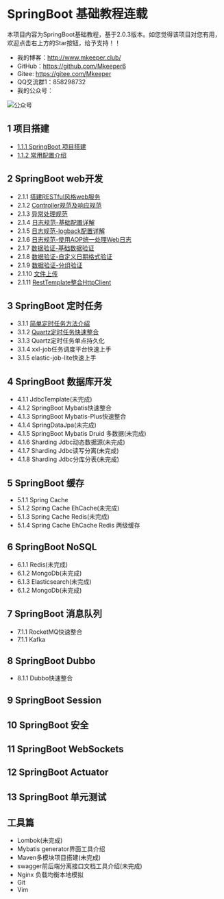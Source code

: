 # SpringBoot 基础教程连载
本项目内容为SpringBoot基础教程，基于2.0.3版本。如您觉得该项目对您有用，欢迎点击右上方的Star按钮，给予支持！！
- 我的博客：http://www.mkeeper.club/
- GitHub：https://github.com/Mkeeper6
- Gitee: https://gitee.com/Mkeeper
- QQ交流群1：858298732
- 我的公众号：

![公众号](https://oscimg.oschina.net/oscnet/e8870411cf89e55a4b07e131382e0f51e73.jpg)


## 1 项目搭建
- [1.1.1 SpringBoot 项目搭建](http://www.mkeeper.club/2018/06/29/SpringBoot%E5%9F%BA%E7%A1%80%E6%95%99%E7%A8%8B1-1-1%20%E9%A1%B9%E7%9B%AE%E6%90%AD%E5%BB%BA/)
- [1.1.2 常用配置介绍](http://www.mkeeper.club/2018/07/02/SpringBoot%E5%9F%BA%E7%A1%80%E6%95%99%E7%A8%8B1-1-2%20%E9%85%8D%E7%BD%AE%E6%96%87%E4%BB%B6%E4%BB%8B%E7%BB%8D/)

## 2 SpringBoot web开发
- 2.1.1 [搭建RESTful风格web服务](http://www.mkeeper.club/2018/07/03/SpringBoot%E5%9F%BA%E7%A1%80%E6%95%99%E7%A8%8B2-1-1%20%E6%90%AD%E5%BB%BARESTful%E9%A3%8E%E6%A0%BCWeb%E6%9C%8D%E5%8A%A1/)
- 2.1.2 [Controller规范及响应规范](http://www.mkeeper.club/2018/07/04/SpringBoot%E5%9F%BA%E7%A1%80%E6%95%99%E7%A8%8B2-1-2%20Controller%E8%A7%84%E8%8C%83%E5%8F%8A%E5%93%8D%E5%BA%94%E8%A7%84%E8%8C%83/)
- 2.1.3 [异常处理规范](http://www.mkeeper.club/2018/07/07/SpringBoot%E5%9F%BA%E7%A1%80%E6%95%99%E7%A8%8B2-1-3%20%E5%BC%82%E5%B8%B8%E5%A4%84%E7%90%86%E8%A7%84%E8%8C%83/)
- 2.1.4 [日志规范-基础配置详解](http://www.mkeeper.club/2018/07/09/SpringBoot%E5%9F%BA%E7%A1%80%E6%95%99%E7%A8%8B2-1-4%20%E6%97%A5%E5%BF%97%E8%A7%84%E8%8C%83-%E5%9F%BA%E7%A1%80%E9%85%8D%E7%BD%AE%E8%AF%A6%E8%A7%A3/)
- 2.1.5 [日志规范-logback配置详解](http://www.mkeeper.club/2018/07/09/SpringBoot%E5%9F%BA%E7%A1%80%E6%95%99%E7%A8%8B2-1-5%20%E6%97%A5%E5%BF%97%E8%A7%84%E8%8C%83-logback%E9%85%8D%E7%BD%AE%E8%AF%A6%E8%A7%A3/)
- 2.1.6 [日志规范-使用AOP统一处理Web日志](http://www.mkeeper.club/2018/07/15/SpringBoot%E5%9F%BA%E7%A1%80%E6%95%99%E7%A8%8B2-1-6%20%E6%97%A5%E5%BF%97%E8%A7%84%E8%8C%83-%E4%BD%BF%E7%94%A8AOP%E7%BB%9F%E4%B8%80%E5%A4%84%E7%90%86Web%E6%97%A5%E5%BF%97/)
- 2.1.7 [数据验证-基础数据验证](http://www.mkeeper.club/2018/07/24/SpringBoot%E5%9F%BA%E7%A1%80%E6%95%99%E7%A8%8B2-1-7%20%E6%95%B0%E6%8D%AE%E9%AA%8C%E8%AF%81-%E5%9F%BA%E7%A1%80%E6%95%B0%E6%8D%AE%E9%AA%8C%E8%AF%81/)
- 2.1.8 [数据验证-自定义日期格式验证](http://www.mkeeper.club/2018/08/06/SpringBoot%E5%9F%BA%E7%A1%80%E6%95%99%E7%A8%8B2-1-8%20%E6%95%B0%E6%8D%AE%E9%AA%8C%E8%AF%81-%E8%87%AA%E5%AE%9A%E4%B9%89%E6%97%A5%E6%9C%9F%E6%A0%BC%E5%BC%8F%E9%AA%8C%E8%AF%81/)
- 2.1.9 [数据验证-分组验证](http://www.mkeeper.club/2018/08/14/SpringBoot%E5%9F%BA%E7%A1%80%E6%95%99%E7%A8%8B2-1-9%20%E6%95%B0%E6%8D%AE%E9%AA%8C%E8%AF%81-%E5%88%86%E7%BB%84%E9%AA%8C%E8%AF%81/)
- 2.1.10 [文件上传](http://www.mkeeper.club/2018/08/15/SpringBoot%E5%9F%BA%E7%A1%80%E6%95%99%E7%A8%8B2-1-10%20%E6%96%87%E4%BB%B6%E4%B8%8A%E4%BC%A0/)
- 2.1.11 [RestTemplate整合HttpClient](http://www.mkeeper.club/2018/09/17/SpringBoot%E5%9F%BA%E7%A1%80%E6%95%99%E7%A8%8B2-1-11%20RestTemplate%E6%95%B4%E5%90%88HttpClient/)

## 3 SpringBoot 定时任务
- 3.1.1 [简单定时任务方法介绍](http://www.mkeeper.club/2018/09/28/SpringBoot%E5%9F%BA%E7%A1%80%E6%95%99%E7%A8%8B3-1-1%20%E7%AE%80%E5%8D%95%E5%AE%9A%E6%97%B6%E4%BB%BB%E5%8A%A1%E6%96%B9%E6%B3%95%E4%BB%8B%E7%BB%8D/)
- 3.1.2 [Quartz定时任务快速整合](http://www.mkeeper.club/2018/10/08/SpringBoot%E5%9F%BA%E7%A1%80%E6%95%99%E7%A8%8B3-1-2%20Quartz%E5%AE%9A%E6%97%B6%E4%BB%BB%E5%8A%A1%E5%BF%AB%E9%80%9F%E6%95%B4%E5%90%88/)
- 3.1.3 Quartz定时任务单点持久化
- 3.1.4 xxl-job任务调度平台快速上手
- 3.1.5 elastic-job-lite快速上手

## 4 SpringBoot 数据库开发
- 4.1.1 JdbcTemplate(未完成)
- 4.1.2 SpringBoot Mybatis快速整合
- 4.1.3 SpringBoot Mybatis-Plus快速整合
- 4.1.4 SpringDataJpa(未完成)
- 4.1.5 SpringBoot Mybatis Druid 多数据(未完成)
- 4.1.6 Sharding Jdbc动态数据源(未完成)
- 4.1.7 Sharding Jdbc读写分离(未完成)
- 4.1.8 Sharding Jdbc分库分表(未完成)

## 5 SpringBoot 缓存
- 5.1.1 Spring Cache
- 5.1.2 Spring Cache EhCache(未完成)
- 5.1.3 Spring Cache Redis(未完成)
- 5.1.4 Spring Cache EhCache Redis 两级缓存


## 6 SpringBoot NoSQL
- 6.1.1 Redis(未完成)
- 6.1.2 MongoDb(未完成)
- 6.1.3 Elasticsearch(未完成)
- 6.1.2 MongoDb(未完成)


## 7 SpringBoot 消息队列
- 7.1.1 RocketMQ快速整合
- 7.1.1 Kafka

## 8 SpringBoot Dubbo
- 8.1.1 Dubbo快速整合

## 9 SpringBoot Session

## 10 SpringBoot 安全

## 11 SpringBoot WebSockets

## 12 SpringBoot Actuator

## 13 SpringBoot 单元测试


## 工具篇
- Lombok(未完成)
- Mybatis generator界面工具介绍
- Maven多模块项目搭建(未完成)
- swagger前后端分离接口文档工具介绍(未完成)
- Nginx 负载均衡本地模拟
- Git
- Vim



